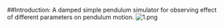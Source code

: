 ##Introduction:
A damped simple pendulum simulator for observing effect of different parameters on pendulum motion.
![1.png](https://github.com/muhammadmohsin1994/DampedPendulum/blob/master/image.png)

